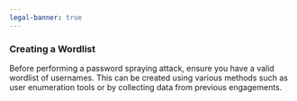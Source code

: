 ```yaml
---
legal-banner: true
---
```


### **Creating a Wordlist**
Before performing a password spraying attack, ensure you have a valid wordlist of usernames. This can be created using various methods such as user enumeration tools or by collecting data from previous engagements.